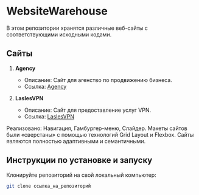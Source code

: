 # WebsiteWarehouse

В этом репозитории хранятся различные веб-сайты с соответствующими исходными кодами.

## Сайты

1. **Agency**
   - Описание: Сайт для агенство по продвижению бизнеса.  
   - Ссылка: [Agency](https://g4qq28.csb.app/)
     
2. **LaslesVPN**
   - Описание: Сайт для предоставление услуг VPN.
   - Ссылка: [LaslesVPN](https://tnzes6.csb.app/)

Реализовано: Навигация, Гамбургер-меню, Слайдер. Макеты сайтов были «сверстаны» с помощью технологий Grid Layout и Flexbox. Сайты являются 
полностью адаптивными и семантичными.

## Инструкции по установке и запуску

Клонируйте репозиторий на свой локальный компьютер:

   ```bash
   git clone ссылка_на_репозиторий
